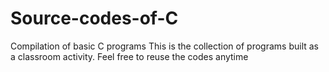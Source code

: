 # Source-codes-of-C
Compilation of basic C programs
This is the collection of programs built as a classroom activity.
Feel free to reuse the codes anytime 
